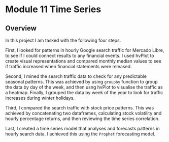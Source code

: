 # Module 11 Time Series
## Overview
In this project I am tasked with the following four steps.

First, I looked for patterns in hourly Google search traffic for Mercado Libre, to see if I could connect results to any financial events. I used hvPlot to create visual representations and compared monthly median values to see if traffic increased when financial statements were released.

Second, I mined the search traffic data to check for any predictable seasonal patterns. This was achieved by using `groupby` function to group the data by day of the week, and then usng hvPlot to visualise the traffic as a heatmap. Finally, I grouped the data by week of the year to look for traffic increases during winter holidays.

Third, I compared the search traffic with stock price patterns. This was achieved by concatenating two dataframes, calculating stock volatility and hourly percentage returns, and then reviewing the time series correlation. 

Last, I created a time series model that analyses and forecasts patterns in hourly search data. I achieved this using the `Prophet` forecasting model.
